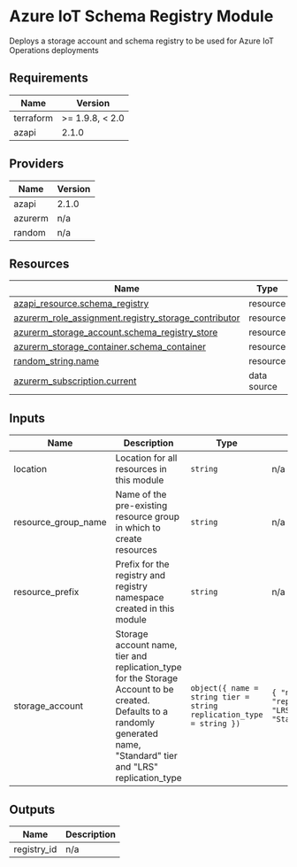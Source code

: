 <!-- BEGIN_TF_DOCS -->
<!-- markdown-table-prettify-ignore-start -->
# Azure IoT Schema Registry Module

Deploys a storage account and schema registry to be used for Azure IoT Operations deployments

## Requirements

| Name | Version |
|------|---------|
| terraform | >= 1.9.8, < 2.0 |
| azapi | 2.1.0 |

## Providers

| Name | Version |
|------|---------|
| azapi | 2.1.0 |
| azurerm | n/a |
| random | n/a |

## Resources

| Name | Type |
|------|------|
| [azapi_resource.schema_registry](https://registry.terraform.io/providers/Azure/azapi/2.1.0/docs/resources/resource) | resource |
| [azurerm_role_assignment.registry_storage_contributor](https://registry.terraform.io/providers/hashicorp/azurerm/latest/docs/resources/role_assignment) | resource |
| [azurerm_storage_account.schema_registry_store](https://registry.terraform.io/providers/hashicorp/azurerm/latest/docs/resources/storage_account) | resource |
| [azurerm_storage_container.schema_container](https://registry.terraform.io/providers/hashicorp/azurerm/latest/docs/resources/storage_container) | resource |
| [random_string.name](https://registry.terraform.io/providers/hashicorp/random/latest/docs/resources/string) | resource |
| [azurerm_subscription.current](https://registry.terraform.io/providers/hashicorp/azurerm/latest/docs/data-sources/subscription) | data source |

## Inputs

| Name | Description | Type | Default | Required |
|------|-------------|------|---------|:--------:|
| location | Location for all resources in this module | `string` | n/a | yes |
| resource\_group\_name | Name of the pre-existing resource group in which to create resources | `string` | n/a | yes |
| resource\_prefix | Prefix for the registry and registry namespace created in this module | `string` | n/a | yes |
| storage\_account | Storage account name, tier and replication\_type for the Storage Account to be created. Defaults to a randomly generated name, "Standard" tier and "LRS" replication\_type | ```object({ name = string tier = string replication_type = string })``` | ```{ "name": "", "replication_type": "LRS", "tier": "Standard" }``` | no |

## Outputs

| Name | Description |
|------|-------------|
| registry\_id | n/a |
<!-- markdown-table-prettify-ignore-end -->
<!-- END_TF_DOCS -->
